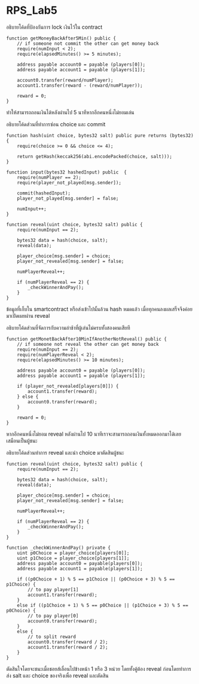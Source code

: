 # RPS_Lab5

อธิบายโค้ดที่ป้องกันการ lock เงินไว้ใน contract
```solidity
function getMoneyBackAfter5Min() public {
    // if someone not commit the other can get money back
    require(numInput < 2);
    require(elapsedMinutes() >= 5 minutes);

    address payable account0 = payable (players[0]);
    address payable account1 = payable (players[1]);

    account0.transfer(reward/numPlayer);
    account1.transfer(reward - (reward/numPlayer));
    
    reward = 0;
}
```
ทำให้สามารถถอนเงินได้หลังผ่านไป 5 นาทีหากอีกคนหนึ่งไม่ยอมเล่น
<br/>

อธิบายโค้ดส่วนที่ทำการซ่อน choice และ commit
```solidity
function hash(uint choice, bytes32 salt) public pure returns (bytes32) {
    require(choice >= 0 && choice <= 4);

    return getHash(keccak256(abi.encodePacked(choice, salt)));
}

function input(bytes32 hashedInput) public  {
    require(numPlayer == 2);
    require(player_not_played[msg.sender]);

    commit(hashedInput);
    player_not_played[msg.sender] = false;

    numInput++;
}

function reveal(uint choice, bytes32 salt) public {
    require(numInput == 2);

    bytes32 data = hash(choice, salt);
    reveal(data);

    player_choice[msg.sender] = choice;
    player_not_revealed[msg.sender] = false;

    numPlayerReveal++;

    if (numPlayerReveal == 2) {
        _checkWinnerAndPay();
    }
}

```
ข้อมูลที่เก็บใน smartcontract หรือส่งเข้าไปนั้นล้วน hash หมดแล้ว เมื่อทุกคนลงผลเสร็จจึงค่อยมาเปิดเผยผ่าน reveal
<br/>

อธิบายโค้ดส่วนที่จัดการกับความล่าช้าที่ผู้เล่นไม่ครบทั้งสองคนเสียที
```solidity
function getMonetBackAfter10MinIfAnotherNotReveal() public {
    // if someone not reveal the other can get money back
    require(numInput == 2);
    require(numPlayerReveal < 2);
    require(elapsedMinutes() >= 10 minutes);
    
    address payable account0 = payable (players[0]);
    address payable account1 = payable (players[1]);

    if (player_not_revealed[players[0]]) {
        account1.transfer(reward);
    } else {
        account0.transfer(reward);
    }
    
    reward = 0;
}
```
หากอีกคนหนึ่งไม่ยอม reveal หลังผ่านไป 10 นาทีเราจะสามารถถอนเงินทั้งหมดออกมาได้เลย เสมือนเป็นผู้ชนะ
<br/>

อธิบายโค้ดส่วนทำการ reveal และนำ choice มาตัดสินผู้ชนะ
```solidity
function reveal(uint choice, bytes32 salt) public {
    require(numInput == 2);

    bytes32 data = hash(choice, salt);
    reveal(data);

    player_choice[msg.sender] = choice;
    player_not_revealed[msg.sender] = false;

    numPlayerReveal++;

    if (numPlayerReveal == 2) {
        _checkWinnerAndPay();
    }
}

function _checkWinnerAndPay() private {
    uint p0Choice = player_choice[players[0]];
    uint p1Choice = player_choice[players[1]];
    address payable account0 = payable(players[0]);
    address payable account1 = payable(players[1]);

    if ((p0Choice + 1) % 5 == p1Choice || (p0Choice + 3) % 5 == p1Choice) {
        // to pay player[1]
        account1.transfer(reward);
    }
    else if ((p1Choice + 1) % 5 == p0Choice || (p1Choice + 3) % 5 == p0Choice) {
        // to pay player[0]
        account0.transfer(reward);    
    }
    else {
        // to split reward
        account0.transfer(reward / 2);
        account1.transfer(reward / 2);
    }
}
```
ตัดสินใจโดยจะชนะเมื่อชอยส์เลื่อนไปข้างหน้า 1 หรือ 3 หน่วย โดยทั้งคู้ต้อง reveal ก่อนโดยทำการส่ง salt และ choice ของจริงเพื่อ reveal และตัดสิน
<br/>

